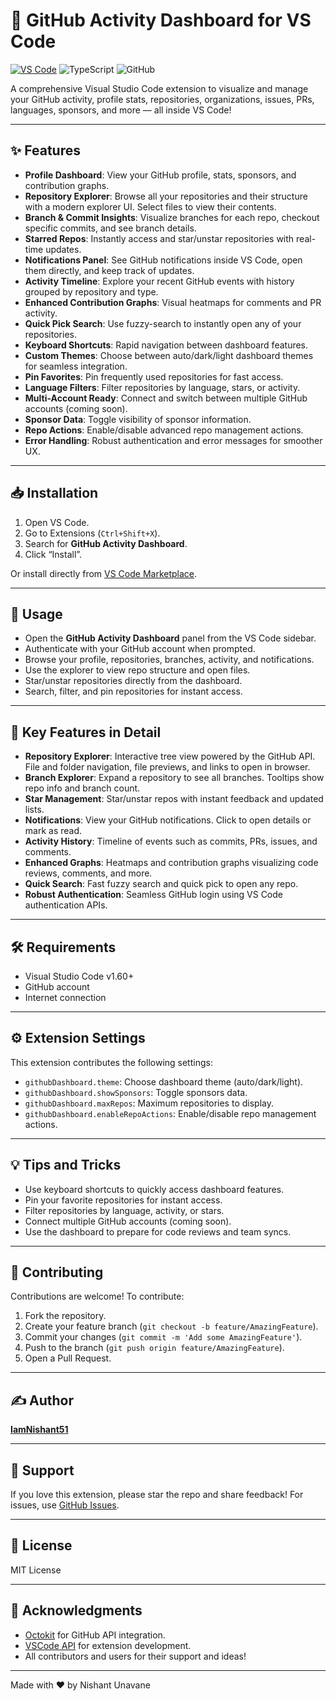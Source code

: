 # 🚀 GitHub Activity Dashboard for VS Code

[![VS Code](https://img.shields.io/badge/Visual_Studio_Code-0078D4?style=flat&logo=visual-studio-code&logoColor=white)](https://marketplace.visualstudio.com/)
![TypeScript](https://img.shields.io/badge/TypeScript-007ACC?style=flat&logo=typescript&logoColor=white)
![GitHub](https://img.shields.io/badge/GitHub-Dashboard-blue)

A comprehensive Visual Studio Code extension to visualize and manage your GitHub activity, profile stats, repositories, organizations, issues, PRs, languages, sponsors, and more — all inside VS Code!

---

## ✨ Features

- **Profile Dashboard**: View your GitHub profile, stats, sponsors, and contribution graphs.
- **Repository Explorer**: Browse all your repositories and their structure with a modern explorer UI. Select files to view their contents.
- **Branch & Commit Insights**: Visualize branches for each repo, checkout specific commits, and see branch details.
- **Starred Repos**: Instantly access and star/unstar repositories with real-time updates.
- **Notifications Panel**: See GitHub notifications inside VS Code, open them directly, and keep track of updates.
- **Activity Timeline**: Explore your recent GitHub events with history grouped by repository and type.
- **Enhanced Contribution Graphs**: Visual heatmaps for comments and PR activity.
- **Quick Pick Search**: Use fuzzy-search to instantly open any of your repositories.
- **Keyboard Shortcuts**: Rapid navigation between dashboard features.
- **Custom Themes**: Choose between auto/dark/light dashboard themes for seamless integration.
- **Pin Favorites**: Pin frequently used repositories for fast access.
- **Language Filters**: Filter repositories by language, stars, or activity.
- **Multi-Account Ready**: Connect and switch between multiple GitHub accounts (coming soon).
- **Sponsor Data**: Toggle visibility of sponsor information.
- **Repo Actions**: Enable/disable advanced repo management actions.
- **Error Handling**: Robust authentication and error messages for smoother UX.

---

## 📥 Installation

1. Open VS Code.
2. Go to Extensions (`Ctrl+Shift+X`).
3. Search for **GitHub Activity Dashboard**.
4. Click “Install”.

Or install directly from [VS Code Marketplace](https://marketplace.visualstudio.com/).

---

## 🚀 Usage

- Open the **GitHub Activity Dashboard** panel from the VS Code sidebar.
- Authenticate with your GitHub account when prompted.
- Browse your profile, repositories, branches, activity, and notifications.
- Use the explorer to view repo structure and open files.
- Star/unstar repositories directly from the dashboard.
- Search, filter, and pin repositories for instant access.

---

## 🎯 Key Features in Detail

- **Repository Explorer**: Interactive tree view powered by the GitHub API. File and folder navigation, file previews, and links to open in browser.
- **Branch Explorer**: Expand a repository to see all branches. Tooltips show repo info and branch count.
- **Star Management**: Star/unstar repos with instant feedback and updated lists.
- **Notifications**: View your GitHub notifications. Click to open details or mark as read.
- **Activity History**: Timeline of events such as commits, PRs, issues, and comments.
- **Enhanced Graphs**: Heatmaps and contribution graphs visualizing code reviews, comments, and more.
- **Quick Search**: Fast fuzzy search and quick pick to open any repo.
- **Robust Authentication**: Seamless GitHub login using VS Code authentication APIs.

---

## 🛠️ Requirements

- Visual Studio Code v1.60+
- GitHub account
- Internet connection

---

## ⚙️ Extension Settings

This extension contributes the following settings:

- `githubDashboard.theme`: Choose dashboard theme (auto/dark/light).
- `githubDashboard.showSponsors`: Toggle sponsors data.
- `githubDashboard.maxRepos`: Maximum repositories to display.
- `githubDashboard.enableRepoActions`: Enable/disable repo management actions.

---

## 💡 Tips and Tricks

- Use keyboard shortcuts to quickly access dashboard features.
- Pin your favorite repositories for instant access.
- Filter repositories by language, activity, or stars.
- Connect multiple GitHub accounts (coming soon).
- Use the dashboard to prepare for code reviews and team syncs.

---

## 🤝 Contributing

Contributions are welcome! To contribute:

1. Fork the repository.
2. Create your feature branch (`git checkout -b feature/AmazingFeature`).
3. Commit your changes (`git commit -m 'Add some AmazingFeature'`).
4. Push to the branch (`git push origin feature/AmazingFeature`).
5. Open a Pull Request.

---

## ✍️ Author

**[IamNishant51](https://github.com/IamNishant51)**

---

## 🌟 Support

If you love this extension, please star the repo and share feedback! For issues, use [GitHub Issues](https://github.com/IamNishant51/GIT-HUB-ACTIVITY-DASHBOARD-Vscode-extension/issues).

---

## 📄 License

MIT License

---

## 🙏 Acknowledgments

- [Octokit](https://github.com/octokit/rest.js) for GitHub API integration.
- [VSCode API](https://code.visualstudio.com/api) for extension development.
- All contributors and users for their support and ideas!

---

Made with ❤️ by Nishant Unavane
